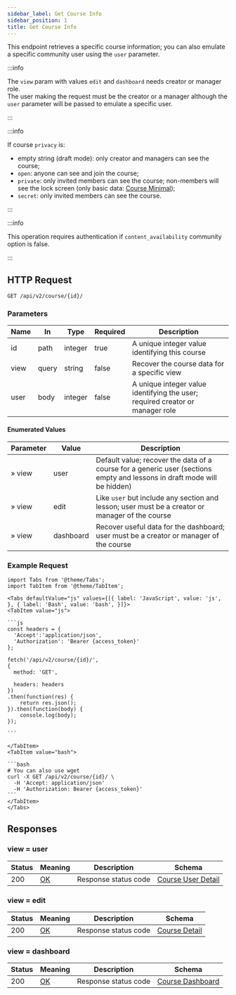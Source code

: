 ```yaml
---
sidebar_label: Get Course Info
sidebar_position: 1
title: Get Course Info
---
```


This endpoint retrieves a specific course information; you can also emulate a specific community user using the `user`
parameter.

:::info

The `view` param with values `edit` and `dashboard` needs creator or manager role.<br/>
The user making the request must be the creator or a manager although the `user` parameter will be passed to emulate a
specific user.

:::

:::info

If course `privacy` is:

- empty string (draft mode): only creator and managers can see the course;
- `open`: anyone can see and join the course;
- `private`: only invited members can see the course; non-members will see the lock screen (only basic
  data: [Course Minimal](/docs/apireference/v2/schemas/course_minimal));
- `secret`: only invited members can see the course.

:::

:::info

This operation requires authentication if `content_availability` community option is false.

:::

## HTTP Request

`GET /api/v2/course/{id}/`

### Parameters

| Name | In    | Type    | Required | Description                                                                   |
|------|-------|---------|----------|-------------------------------------------------------------------------------|
| id   | path  | integer | true     | A unique integer value identifying this course                                |
| view | query | string  | false    | Recover the course data for a specific view                                   |
| user | body  | integer | false    | A unique integer value identifying the user; required creator or manager role |

#### Enumerated Values

| Parameter | Value     | Description                                                                                                              |
|-----------|-----------|--------------------------------------------------------------------------------------------------------------------------|
| » view    | user      | Default value; recover the data of a course for a generic user (sections empty and lessons in draft mode will be hidden) |
| » view    | edit      | Like `user` but include any section and lesson; user must be a creator or manager of the course                          |
| » view    | dashboard | Recover useful data for the dashboard; user must be a creator or manager of the course                                   |

### Example Request

````mdx-code-block
import Tabs from '@theme/Tabs';
import TabItem from '@theme/TabItem';

<Tabs defaultValue="js" values={[{ label: 'JavaScript', value: 'js', }, { label: 'Bash', value: 'bash', }]}>
<TabItem value="js">

```js
const headers = {
  'Accept':'application/json',
  'Authorization': 'Bearer {access_token}'
};

fetch('/api/v2/course/{id}/',
{
  method: 'GET',

  headers: headers
})
.then(function(res) {
    return res.json();
}).then(function(body) {
    console.log(body);
});

```

</TabItem>
<TabItem value="bash">

```bash
# You can also use wget
curl -X GET /api/v2/course/{id}/ \
  -H 'Accept: application/json'
  -H 'Authorization: Bearer {access_token}'
```
</TabItem>
</Tabs>
````

## Responses

### view = user

| Status | Meaning                                                 | Description          | Schema                                                                 |
|--------|---------------------------------------------------------|----------------------|------------------------------------------------------------------------|
| 200    | [OK](https://tools.ietf.org/html/rfc7231#section-6.3.1) | Response status code | [Course User Detail](/docs/apireference/v2/schemas/course_user_detail) |

### view = edit

| Status | Meaning                                                 | Description          | Schema                                                       |
|--------|---------------------------------------------------------|----------------------|--------------------------------------------------------------|
| 200    | [OK](https://tools.ietf.org/html/rfc7231#section-6.3.1) | Response status code | [Course Detail](/docs/apireference/v2/schemas/course_detail) |

### view = dashboard

| Status | Meaning                                                 | Description          | Schema                                                             |
|--------|---------------------------------------------------------|----------------------|--------------------------------------------------------------------|
| 200    | [OK](https://tools.ietf.org/html/rfc7231#section-6.3.1) | Response status code | [Course Dashboard](/docs/apireference/v2/schemas/course_dashboard) |
